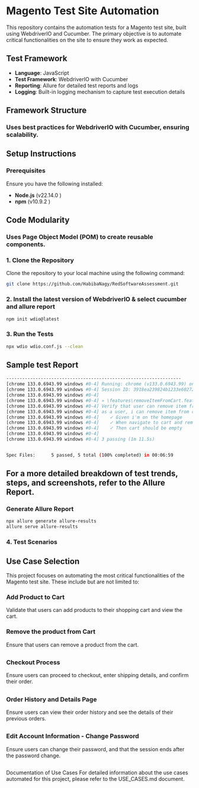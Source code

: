 # Magento Test Site Automation

This repository contains the automation tests for a Magento test site, built using WebdriverIO and Cucumber. The primary objective is to automate critical functionalities on the site to ensure they work as expected.

## Test Framework
- **Language**: JavaScript
- **Test Framework**: WebdriverIO with Cucumber
- **Reporting**: Allure for detailed test reports and logs
- **Logging**: Built-in logging mechanism to capture test execution details
## Framework Structure
### Uses best practices for WebdriverIO with Cucumber, ensuring scalability.

## Setup Instructions

### Prerequisites
Ensure you have the following installed:
- **Node.js** (v22.14.0 )
- **npm** (v10.9.2 )
  
## Code Modularity
### Uses Page Object Model (POM) to create reusable components.

### 1. Clone the Repository
Clone the repository to your local machine using the following command:
```bash
git clone https://github.com/HabibaNagy/RedSoftwareAssessment.git
```
### 2. Install the latest version of WebdriverIO & select cucumber and allure report
```bash
npm init wdio@latest
```
### 3. Run the Tests
```bash
npx wdio wdio.conf.js --clean
```
## Sample test Report 
```bash
------------------------------------------------------------------
[chrome 133.0.6943.99 windows #0-4] Running: chrome (v133.0.6943.99) on windows
[chrome 133.0.6943.99 windows #0-4] Session ID: 3918ea239824b1233e60272512148841
[chrome 133.0.6943.99 windows #0-4]
[chrome 133.0.6943.99 windows #0-4] » \features\removeItemFromCart.feature
[chrome 133.0.6943.99 windows #0-4] Verify that user can remove item from cart
[chrome 133.0.6943.99 windows #0-4] as a user, i can remove item from cart
[chrome 133.0.6943.99 windows #0-4]    ✓ Given i'm on the homepage
[chrome 133.0.6943.99 windows #0-4]    ✓ When navigate to cart and remove item
[chrome 133.0.6943.99 windows #0-4]    ✓ Then cart should be empty
[chrome 133.0.6943.99 windows #0-4]
[chrome 133.0.6943.99 windows #0-4] 3 passing (1m 11.5s)


Spec Files:      5 passed, 5 total (100% completed) in 00:06:59
```
## For a more detailed breakdown of test trends, steps, and screenshots, refer to the **Allure Report**.

### **Generate Allure Report**
```bash
npx allure generate allure-results
allure serve allure-results
```

### 4. Test Scenarios
## Use Case Selection
This project focuses on automating the most critical functionalities of the Magento test site. These include but are not limited to:

### Add Product to Cart
Validate that users can add products to their shopping cart and view the cart.

### Remove the product from Cart
Ensure that users can remove a product from the cart.
##
### Checkout Process
Ensure users can proceed to checkout, enter shipping details, and confirm their order.
##
### Order History and Details Page
Ensure users can view their order history and see the details of their previous orders.
##
### Edit Account Information - Change Password
Ensure users can change their password, and that the session ends after the password change.
##
Documentation of Use Cases
For detailed information about the use cases automated for this project, please refer to the USE_CASES.md document.
